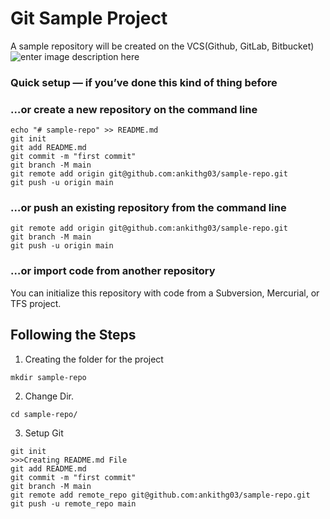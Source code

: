 # Git Sample Project

A sample repository will be created on the VCS(Github, GitLab, Bitbucket) 
![enter image description here](https://lh3.googleusercontent.com/drive-viewer/AFDK6gNHokXZY0bffL1bMkjn0KfyoTc686jnza3CNjMMn-QkEncqopmbtyuIN3BlNN6US4g3yLnM5jA46D0lVwVrQsu6-ovXYQ=w3360-h1732)

### **Quick setup**  — if you’ve done this kind of thing before

### …or create a new repository on the command line

```
echo "# sample-repo" >> README.md
git init
git add README.md
git commit -m "first commit"
git branch -M main
git remote add origin git@github.com:ankithg03/sample-repo.git
git push -u origin main
```
### …or push an existing repository from the command line
```
git remote add origin git@github.com:ankithg03/sample-repo.git
git branch -M main
git push -u origin main
```
### …or import code from another repository

You can initialize this repository with code from a Subversion, Mercurial, or TFS project.

## Following the Steps
1. Creating the folder for the project
```
mkdir sample-repo
```
2. Change Dir.
```
cd sample-repo/
```
3.	Setup Git
```
git init
>>>Creating README.md File
git add README.md
git commit -m "first commit"
git branch -M main
git remote add remote_repo git@github.com:ankithg03/sample-repo.git
git push -u remote_repo main
```

